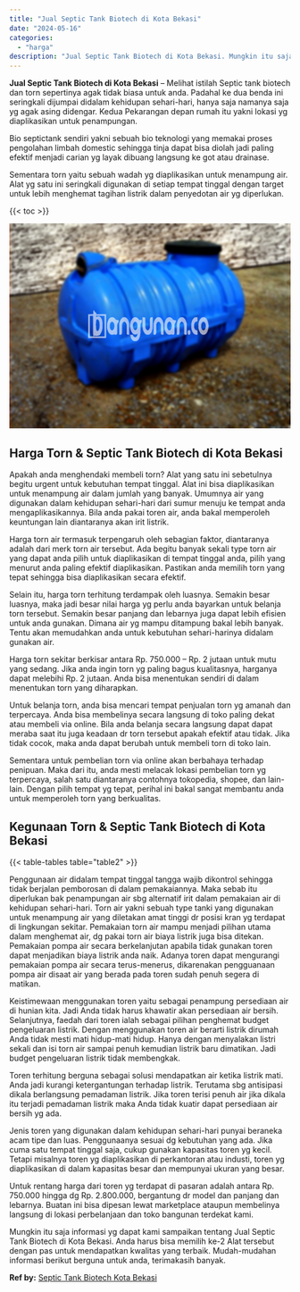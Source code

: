 ```yaml
---
title: "Jual Septic Tank Biotech di Kota Bekasi"
date: "2024-05-16"
categories: 
  - "harga"
description: "Jual Septic Tank Biotech di Kota Bekasi. Mungkin itu saja informasi yg dapat kami sampaikan tentang Jual Septic Tank Biotech di Kota Bekasi. Anda harus bisa..."
---
```


**Jual Septic Tank Biotech di Kota Bekasi** – Melihat istilah Septic tank biotech dan torn sepertinya agak tidak biasa untuk anda. Padahal ke dua benda ini seringkali dijumpai didalam kehidupan sehari-hari, hanya saja namanya saja yg agak asing didengar. Kedua Pekarangan depan rumah itu yakni lokasi yg diaplikasikan untuk penampungan.

Bio septictank sendiri yakni sebuah bio teknologi yang memakai proses pengolahan limbah domestic sehingga tinja dapat bisa diolah jadi paling efektif menjadi carian yg layak dibuang langsung ke got atau drainase.

Sementara torn yaitu sebuah wadah yg diaplikasikan untuk menampung air. Alat yg satu ini seringkali digunakan di setiap tempat tinggal dengan target untuk lebih menghemat tagihan listrik dalam penyedotan air yg diperlukan.

{{< toc >}}

![Jual Septic Tank Biotech di Kota Bekasi](/images/jual-bio-septictank-08.png)

## Harga Torn & Septic Tank Biotech di Kota Bekasi

Apakah anda menghendaki membeli torn? Alat yang satu ini sebetulnya begitu urgent untuk kebutuhan tempat tinggal. Alat ini bisa diaplikasikan untuk menampung air dalam jumlah yang banyak. Umumnya air yang digunakan dalam kehidupan sehari-hari dari sumur menuju ke tempat anda mengaplikasikannya. Bila anda pakai toren air, anda bakal memperoleh keuntungan lain diantaranya akan irit listrik.

Harga torn air termasuk terpengaruh oleh sebagian faktor, diantaranya adalah dari merk torn air tersebut. Ada begitu banyak sekali type torn air yang dapat anda pilih untuk diaplikasikan di tempat tinggal anda, pilih yang menurut anda paling efektif diaplikasikan. Pastikan anda memilih torn yang tepat sehingga bisa diaplikasikan secara efektif.

Selain itu, harga torn terhitung terdampak oleh luasnya. Semakin besar luasnya, maka jadi besar nilai harga yg perlu anda bayarkan untuk belanja torn tersebut. Semakin besar panjang dan lebarnya juga dapat lebih efisien untuk anda gunakan. Dimana air yg mampu ditampung bakal lebih banyak. Tentu akan memudahkan anda untuk kebutuhan sehari-harinya didalam gunakan air.

Harga torn sekitar berkisar antara Rp. 750.000 – Rp. 2 jutaan untuk mutu yang sedang. Jika anda ingin torn yg paling bagus kualitasnya, harganya dapat melebihi Rp. 2 jutaan. Anda bisa menentukan sendiri di dalam menentukan torn yang diharapkan.

Untuk belanja torn, anda bisa mencari tempat penjualan torn yg amanah dan terpercaya. Anda bisa membelinya secara langsung di toko paling dekat atau membeli via online. Bila anda belanja secara langsung dapat dapat meraba saat itu juga keadaan dr torn tersebut apakah efektif atau tidak. Jika tidak cocok, maka anda dapat berubah untuk membeli torn di toko lain.

Sementara untuk pembelian torn via online akan berbahaya terhadap penipuan. Maka dari itu, anda mesti melacak lokasi pembelian torn yg terpercaya, salah satu diantaranya contohnya tokopedia, shopee, dan lain-lain. Dengan pilih tempat yg tepat, perihal ini bakal sangat membantu anda untuk memperoleh torn yang berkualitas.

## Kegunaan Torn & Septic Tank Biotech di Kota Bekasi

{{< table-tables table="table2" >}}

Penggunaan air didalam tempat tinggal tangga wajib dikontrol sehingga tidak berjalan pemborosan di dalam pemakaiannya. Maka sebab itu diperlukan bak penampungan air sbg alternatif irit dalam pemakaian air di kehidupan sehari-hari. Torn air yakni sebuah type tanki yang digunakan untuk menampung air yang diletakan amat tinggi dr posisi kran yg terdapat di lingkungan sekitar. Pemakaian torn air mampu menjadi pilihan utama dalam menghemat air, dg pakai torn air biaya listrik juga bisa ditekan. Pemakaian pompa air secara berkelanjutan apabila tidak gunakan toren dapat menjadikan biaya listrik anda naik. Adanya toren dapat mengurangi pemakaian pompa air secara terus-menerus, dikarenakan pengguanaan pompa air disaat air yang berada pada toren sudah penuh segera di matikan.

Keistimewaan menggunakan toren yaitu sebagai penampung persediaan air di hunian kita. Jadi Anda tidak harus khawatir akan persediaan air bersih. Selanjutnya, faedah dari toren ialah sebagai pilihan penghemat budget pengeluaran listrik. Dengan menggunakan toren air berarti listrik dirumah Anda tidak mesti mati hidup-mati hidup. Hanya dengan menyalakan listri sekali dan isi torn air sampai penuh kemudian listrik baru dimatikan. Jadi budget pengeluaran listrik tidak membengkak.

Toren terhitung berguna sebagai solusi mendapatkan air ketika listrik mati. Anda jadi kurangi ketergantungan terhadap listrik. Terutama sbg antisipasi dikala berlangsung pemadaman listrik. Jika toren terisi penuh air jika dikala itu terjadi pemadaman listrik maka Anda tidak kuatir dapat persediaan air bersih yg ada.

Jenis toren yang digunakan dalam kehidupan sehari-hari punyai beraneka acam tipe dan luas. Penggunaanya sesuai dg kebutuhan yang ada. Jika cuma satu tempat tinggal saja, cukup gunakan kapasitas toren yg kecil. Tetapi misalnya toren yg diaplikasikan di perkantoran atau industi, toren yg diaplikasikan di dalam kapasitas besar dan mempunyai ukuran yang besar.

Untuk rentang harga dari toren yg terdapat di pasaran adalah antara Rp. 750.000 hingga dg Rp. 2.800.000, bergantung dr model dan panjang dan lebarnya. Buatan ini bisa dipesan lewat marketplace ataupun membelinya langsung di lokasi perbelanjaan dan toko bangunan terdekat kami.

Mungkin itu saja informasi yg dapat kami sampaikan tentang Jual Septic Tank Biotech di Kota Bekasi. Anda harus bisa memilih ke-2 Alat tersebut dengan pas untuk mendapatkan kwalitas yang terbaik. Mudah-mudahan informasi berikut berguna untuk anda, terimakasih banyak.

**Ref by:** [Septic Tank Biotech Kota Bekasi](https://id.wikipedia.org/wiki/Septic)
